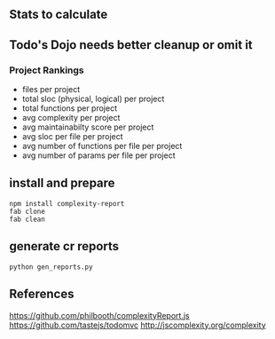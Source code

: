 ## Stats to calculate

## Todo's Dojo needs better cleanup or omit it

### Project Rankings

* files per project
* total sloc (physical, logical) per project
* total functions per project
* avg complexity per project
* avg maintainabilty score per project
* avg sloc per file per project
* avg number of functions per file per project
* avg number of params per file per project


## install and prepare

    npm install complexity-report
    fab clone
    fab clean

## generate cr reports

    python gen_reports.py


## References

https://github.com/philbooth/complexityReport.js
https://github.com/tastejs/todomvc
http://jscomplexity.org/complexity